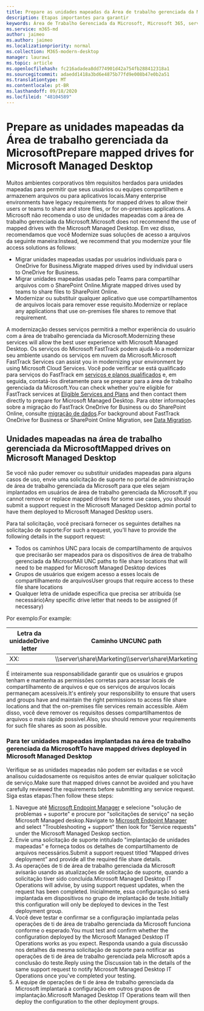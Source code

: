 ```yaml
---
title: Prepare as unidades mapeadas da Área de trabalho gerenciada da Microsoft
description: Etapas importantes para garantir
keywords: Área de Trabalho Gerenciada da Microsoft, Microsoft 365, serviço, documentação
ms.service: m365-md
author: jaimeo
ms.author: jaimeo
ms.localizationpriority: normal
ms.collection: M365-modern-desktop
manager: laurawi
ms.topic: article
ms.openlocfilehash: fc216adadea8dd774901d42a754fb288412318a1
ms.sourcegitcommit: adaedd1418a3bd6e4875b77fd9e008b47e0b2a51
ms.translationtype: MT
ms.contentlocale: pt-BR
ms.lasthandoff: 09/18/2020
ms.locfileid: "48104589"
---
```

#  <a name="prepare-mapped-drives-for-microsoft-managed-desktop"></a><span data-ttu-id="3cd77-104">Prepare as unidades mapeadas da Área de trabalho gerenciada da Microsoft</span><span class="sxs-lookup"><span data-stu-id="3cd77-104">Prepare mapped drives for Microsoft Managed Desktop</span></span>

<span data-ttu-id="3cd77-105">Muitos ambientes corporativos têm requisitos herdados para unidades mapeadas para permitir que seus usuários ou equipes compartilhem e armazenem arquivos ou para aplicativos locais.</span><span class="sxs-lookup"><span data-stu-id="3cd77-105">Many enterprise environments have legacy requirements for mapped drives to allow their users or teams to share and store files, or for on-premises applications.</span></span> <span data-ttu-id="3cd77-106">A Microsoft não recomenda o uso de unidades mapeadas com a área de trabalho gerenciada da Microsoft.</span><span class="sxs-lookup"><span data-stu-id="3cd77-106">Microsoft does not recommend the use of mapped drives with the Microsoft Managed Desktop.</span></span> <span data-ttu-id="3cd77-107">Em vez disso, recomendamos que você Modernize suas soluções de acesso a arquivos da seguinte maneira:</span><span class="sxs-lookup"><span data-stu-id="3cd77-107">Instead, we recommend that you modernize your file access solutions as follows:</span></span>
  
- <span data-ttu-id="3cd77-108">Migrar unidades mapeadas usadas por usuários individuais para o OneDrive for Business.</span><span class="sxs-lookup"><span data-stu-id="3cd77-108">Migrate mapped drives used by individual users to OneDrive for Business.</span></span> 
- <span data-ttu-id="3cd77-109">Migrar unidades mapeadas usadas pelo Teams para compartilhar arquivos com o SharePoint Online.</span><span class="sxs-lookup"><span data-stu-id="3cd77-109">Migrate mapped drives used by teams to share files to SharePoint Online.</span></span> 
- <span data-ttu-id="3cd77-110">Modernizar ou substituir qualquer aplicativo que use compartilhamentos de arquivos locais para remover esse requisito.</span><span class="sxs-lookup"><span data-stu-id="3cd77-110">Modernize or replace any applications that use on-premises file shares to remove that requirement.</span></span>
  
<span data-ttu-id="3cd77-111">A modernização desses serviços permitirá a melhor experiência do usuário com a área de trabalho gerenciada da Microsoft.</span><span class="sxs-lookup"><span data-stu-id="3cd77-111">Modernizing these services will allow the best user experience with Microsoft Managed Desktop.</span></span> <span data-ttu-id="3cd77-112">Os serviços do Microsoft FastTrack podem ajudá-lo a modernizar seu ambiente usando os serviços em nuvem da Microsoft.</span><span class="sxs-lookup"><span data-stu-id="3cd77-112">Microsoft FastTrack Services can assist you in modernizing your environment by using Microsoft Cloud Services.</span></span> <span data-ttu-id="3cd77-113">Você pode verificar se está qualificado para serviços do FastTrack em [serviços e planos qualificados](https://docs.microsoft.com/fasttrack/m365-eligible-services-and-plans) e, em seguida, contatá-los diretamente para se preparar para a área de trabalho gerenciada da Microsoft.</span><span class="sxs-lookup"><span data-stu-id="3cd77-113">You can check whether you're eligible for FastTrack services at [Eligible Services and Plans](https://docs.microsoft.com/fasttrack/m365-eligible-services-and-plans) and then contact them directly to prepare for Microsoft Managed Desktop.</span></span> <span data-ttu-id="3cd77-114">Para obter informações sobre a migração do FastTrack OneDrive for Business ou do SharePoint Online, consulte [migração de dados](https://docs.microsoft.com/fasttrack/o365-data-migration).</span><span class="sxs-lookup"><span data-stu-id="3cd77-114">For background about FastTrack OneDrive for Business or SharePoint Online Migration, see [Data Migration](https://docs.microsoft.com/fasttrack/o365-data-migration).</span></span>

## <a name="mapped-drives-on-microsoft-managed-desktop"></a><span data-ttu-id="3cd77-115">Unidades mapeadas na área de trabalho gerenciada da Microsoft</span><span class="sxs-lookup"><span data-stu-id="3cd77-115">Mapped drives on Microsoft Managed Desktop</span></span>
 
<span data-ttu-id="3cd77-116">Se você não puder remover ou substituir unidades mapeadas para alguns casos de uso, envie uma solicitação de suporte no portal de administração de área de trabalho gerenciada da Microsoft para que eles sejam implantados em usuários de área de trabalho gerenciada da Microsoft.</span><span class="sxs-lookup"><span data-stu-id="3cd77-116">If you cannot remove or replace mapped drives for some use cases, you should submit a support request in the Microsoft Managed Desktop admin portal to have them deployed to Microsoft Managed Desktop users.</span></span>
    
<span data-ttu-id="3cd77-117">Para tal solicitação, você precisará fornecer os seguintes detalhes na solicitação de suporte:</span><span class="sxs-lookup"><span data-stu-id="3cd77-117">For such a request, you'll have to provide the following details in the support request:</span></span> 

- <span data-ttu-id="3cd77-118">Todos os caminhos UNC para locais de compartilhamento de arquivos que precisarão ser mapeados para os dispositivos de área de trabalho gerenciada da Microsoft</span><span class="sxs-lookup"><span data-stu-id="3cd77-118">All UNC paths to file share locations that will need to be mapped for Microsoft Managed Desktop devices</span></span> 
- <span data-ttu-id="3cd77-119">Grupos de usuários que exigem acesso a esses locais de compartilhamento de arquivos</span><span class="sxs-lookup"><span data-stu-id="3cd77-119">User groups that require access to these file share locations</span></span> 
- <span data-ttu-id="3cd77-120">Qualquer letra de unidade específica que precisa ser atribuída (se necessário)</span><span class="sxs-lookup"><span data-stu-id="3cd77-120">Any specific drive letter that needs to be assigned (if necessary)</span></span>

<span data-ttu-id="3cd77-121">Por exemplo:</span><span class="sxs-lookup"><span data-stu-id="3cd77-121">For example:</span></span>

| <span data-ttu-id="3cd77-122">Letra da unidade</span><span class="sxs-lookup"><span data-stu-id="3cd77-122">Drive letter</span></span> | <span data-ttu-id="3cd77-123">Caminho UNC</span><span class="sxs-lookup"><span data-stu-id="3cd77-123">UNC path</span></span> | <span data-ttu-id="3cd77-124">Grupo de usuários</span><span class="sxs-lookup"><span data-stu-id="3cd77-124">User group</span></span> |
|--------------|----------|------------|
| <span data-ttu-id="3cd77-125">X</span><span class="sxs-lookup"><span data-stu-id="3cd77-125">X:</span></span>  | <span data-ttu-id="3cd77-126">\\\server\share\Marketing</span><span class="sxs-lookup"><span data-stu-id="3cd77-126">\\\server\share\Marketing</span></span> | <span data-ttu-id="3cd77-127">ContosoMarketing</span><span class="sxs-lookup"><span data-stu-id="3cd77-127">ContosoMarketing</span></span> |

<span data-ttu-id="3cd77-128">É inteiramente sua responsabilidade garantir que os usuários e grupos tenham e mantenha as permissões corretas para acessar locais de compartilhamento de arquivos e que os serviços de arquivos locais permaneçam acessíveis.</span><span class="sxs-lookup"><span data-stu-id="3cd77-128">It's entirely your responsibility to ensure that users and groups have and maintain the right permissions to access file share locations and that the on-premises file services remain accessible.</span></span> <span data-ttu-id="3cd77-129">Além disso, você deve remover os requisitos desses compartilhamentos de arquivos o mais rápido possível.</span><span class="sxs-lookup"><span data-stu-id="3cd77-129">Also, you should remove your requirements for such file shares as soon as possible.</span></span>

### <a name="to-have-mapped-drives-deployed-in-microsoft-managed-desktop"></a><span data-ttu-id="3cd77-130">Para ter unidades mapeadas implantadas na área de trabalho gerenciada da Microsoft</span><span class="sxs-lookup"><span data-stu-id="3cd77-130">To have mapped drives deployed in Microsoft Managed Desktop</span></span>
 
<span data-ttu-id="3cd77-131">Verifique se as unidades mapeadas não podem ser evitadas e se você analisou cuidadosamente os requisitos antes de enviar qualquer solicitação de serviço.</span><span class="sxs-lookup"><span data-stu-id="3cd77-131">Make sure that mapped drives cannot be avoided and you have carefully reviewed the requirements before submitting any service request.</span></span> <span data-ttu-id="3cd77-132">Siga estas etapas:</span><span class="sxs-lookup"><span data-stu-id="3cd77-132">Then follow these steps:</span></span>

1. <span data-ttu-id="3cd77-133">Navegue até [Microsoft Endpoint Manager](https://endpoint.microsoft.com/) e selecione "solução de problemas + suporte" e procure por "solicitações de serviço" na seção Microsoft Managed deskop.</span><span class="sxs-lookup"><span data-stu-id="3cd77-133">Navigate to [Microsoft Endpoint Manager](https://endpoint.microsoft.com/) and select "Troubleshooting + support" then look for "Service requests" under the Microsoft Managed Deskop section.</span></span>  
2. <span data-ttu-id="3cd77-134">Envie uma solicitação de suporte intitulado "implantação de unidades mapeadas" e forneça todos os detalhes de compartilhamento de arquivos necessários.</span><span class="sxs-lookup"><span data-stu-id="3cd77-134">Submit a support request titled “Mapped drives deployment” and provide all the required file share details.</span></span>  
3. <span data-ttu-id="3cd77-135">As operações de ti de área de trabalho gerenciada da Microsoft avisarão usando as atualizações de solicitação de suporte, quando a solicitação tiver sido concluída.</span><span class="sxs-lookup"><span data-stu-id="3cd77-135">Microsoft Managed Desktop IT Operations will advise, by using support request updates, when the request has been completed.</span></span> <span data-ttu-id="3cd77-136">Inicialmente, essa configuração só será implantada em dispositivos no grupo de implantação de teste.</span><span class="sxs-lookup"><span data-stu-id="3cd77-136">Initially this configuration will only be deployed to devices in the Test deployment group.</span></span>  
4. <span data-ttu-id="3cd77-137">Você deve testar e confirmar se a configuração implantada pelas operações de ti de área de trabalho gerenciada da Microsoft funciona conforme o esperado.</span><span class="sxs-lookup"><span data-stu-id="3cd77-137">You must test and confirm whether the configuration deployed by the Microsoft Managed Desktop IT Operations works as you expect.</span></span> <span data-ttu-id="3cd77-138">Responda usando a guia discussão nos detalhes da mesma solicitação de suporte para notificar as operações de ti de área de trabalho gerenciada pela Microsoft após a conclusão do teste.</span><span class="sxs-lookup"><span data-stu-id="3cd77-138">Reply using the Discussion tab in the details of the same support request to notify Microsoft Managed Desktop IT Operations once you've completed your testing.</span></span>  
5. <span data-ttu-id="3cd77-139">A equipe de operações de ti de área de trabalho gerenciada da Microsoft implantará a configuração em outros grupos de implantação.</span><span class="sxs-lookup"><span data-stu-id="3cd77-139">Microsoft Managed Desktop IT Operations team will then deploy the configuration to the other deployment groups.</span></span> 
